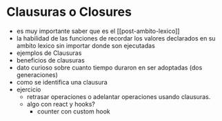 # Clausuras o Closures

- es muy importante saber que es el [[post-ambito-lexico]]
- la habilidad de las funciones de recordar los valores declarados en su ambito lexico sin importar donde son ejecutadas
- ejemplos de Clausuras
- beneficios de clausuras
- dato curioso sobre cuanto tiempo duraron en ser adoptadas (dos generaciones)
- como se identifica una clausura
- ejercicio
  - retrasar operaciones o adelantar operaciones usando clausuras.
  - algo con react y hooks?
    - counter con custom hook


